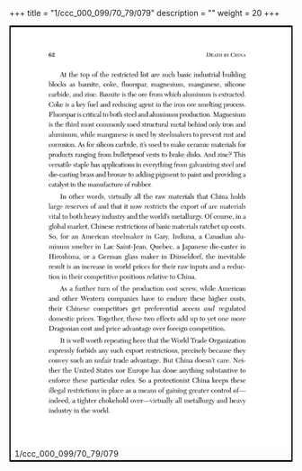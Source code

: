 +++
title = "1/ccc_000_099/70_79/079"
description = ""
weight = 20
+++

<table style="border:2px solid black;max-width:800px;max-height:800px;" 
><tr><td><img class="center-fit-jpg"
src="/jpg_/out_jpg_dbc_079.jpg"  >1/ccc_000_099/70_79/079</img></td></tr></table>